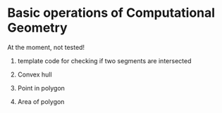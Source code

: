 # Basic operations of Computational Geometry

At the moment, not tested!

1. template code for checking if two segments are intersected

2. Convex hull

3. Point in polygon

4. Area of polygon